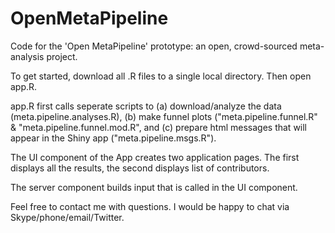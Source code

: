 # OpenMetaPipeline
Code for the 'Open MetaPipeline' prototype: an open, crowd-sourced meta-analysis project.

To get started, download all .R files to a single local directory. Then open app.R.

app.R first calls seperate scripts to (a) download/analyze the data (meta.pipeline.analyses.R), (b) make funnel plots ("meta.pipeline.funnel.R" & "meta.pipeline.funnel.mod.R", and (c) prepare html messages that will appear in the Shiny app ("meta.pipeline.msgs.R").

The UI component of the App creates two application pages. The first displays all the results, the second displays list of contributors.

The server component builds input that is called in the UI component.

Feel free to contact me with questions. I would be happy to chat via Skype/phone/email/Twitter. 

